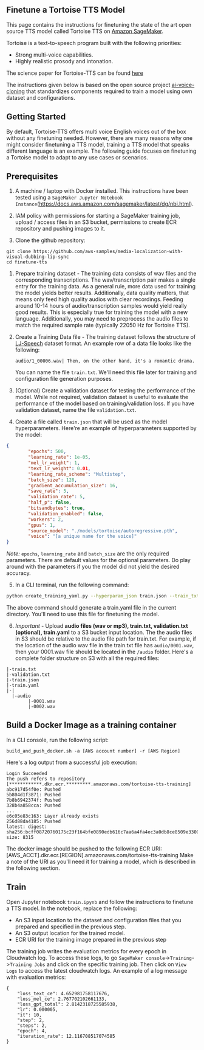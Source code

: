 ## Finetune a Tortoise TTS Model
This page contains the instructions for finetuning the state of the art open source TTS model called Tortoise TTS on [Amazon SageMaker](https://aws.amazon.com/pm/sagemaker).

Tortoise is a text-to-speech program built with the following priorities:

* Strong multi-voice capabilities.
* Highly realistic prosody and intonation.

The science paper for Tortoise-TTS can be found [here](https://arxiv.org/abs/2305.07243)

The instructions given below is based on the open source project [ai-voice-cloning](https://github.com/JarodMica/ai-voice-cloning) that standardizes components required to train a model using own dataset and configurations. 

## Getting Started
By default, Tortoise-TTS offers multi voice English voices out of the box without any finetuning needed. However, there are many reasons why one might consider finetuning a TTS model, training a TTS model that speaks different language is an example. The following guide focuses on finetuning a Tortoise model to adapt to any use cases or scenarios. 

## Prerequisites
1. A machine / laptop with Docker installed. This instructions have been tested using a `SageMaker Jupyter Notebook Instance`(https://docs.aws.amazon.com/sagemaker/latest/dg/nbi.html). 
   
2. IAM policy with permissions for starting a SageMaker training job, upload / access files in an S3 bucket, permissions to create ECR repository and pushing images to it.
3. Clone the github repository: 
   
```
git clone https://github.com/aws-samples/media-localization-with-visual-dubbing-lip-sync
cd finetune-tts
```   

1. Prepare training dataset - The training data consists of wav files and the corresponding transcriptions. The wav/transcription pair makes a single entry for the training data. As a general rule, more data used for training the model yields better results. Additionally, data quality matters, that means only feed high quality audios with clear recordings. Feeding around 10-14 hours of audio/transcription samples would yield really good results. This is especially true for training the model with a new language. Additionally, you may need to preprocess the audio files to match the required sample rate (typically 22050 Hz for Tortoise TTS). 

2. Create a Training Data file - The training dataset follows the structure of [LJ-Speech](https://keithito.com/LJ-Speech-Dataset/) dataset format. An example row of a data file looks like the following:
   
   ```
   audio/1_00006.wav| Then, on the other hand, it's a romantic drama.
   ```

   You can name the file `train.txt`. We'll need this file later for training and configuration file generation purposes.

3. (Optional) Create a validation dataset for testing the performance of the model. While not required, validation dataset is useful to evaluate the performance of the model based on training/validation loss. If you have validation dataset, name the file `validation.txt`.
   
4.  Create a file called `train.json` that will be used as the model hyperparameters. Here're an example of hyperparameters supported by the model:

```json
{
        "epochs": 500,
        "learning_rate": 1e-05,
        "mel_lr_weight": 1,
        "text_lr_weight": 0.01,
        "learning_rate_scheme": "Multistep",
        "batch_size": 128,
        "gradient_accumulation_size": 16,
        "save_rate": 5,
        "validation_rate": 5,
        "half_p": false,
        "bitsandbytes": true,
        "validation_enabled": false,
        "workers": 2,
        "gpus": 1,
        "source_model": "./models/tortoise/autoregressive.pth",
        "voice": "[a unique name for the voice]"
}
```

*Note:* `epochs`, `learning_rate` and `batch_size` are the only required parameters. There are default values for the optional parameters. Do play around with the parameters if you the model did not yield the desired accuracy. 

5. In a CLI terminal, run the following command:
```bash
python create_training_yaml.py --hyperparam_json train.json --train_txt train.txt 
```

The above command should generate a train.yaml file in the current directory. You'll need to use this file for finetuning the model.
   

6. *Important* - Upload **audio files (wav or mp3), train.txt, validation.txt (optional), train.yaml** to a S3 bucket input location. The the audio files in S3 should be relative to the audio file path for train.txt. For example, if the location of the audio wav file in the train.txt file has `audio/0001.wav`, then your 0001.wav file should be located in the `/audio` folder. Here's a complete folder structure on S3 with all the required files:

```
|-train.txt
|-validation.txt
|-train.json
|-train.yaml
|-|
  |-audio
        |-0001.wav
        |-0002.wav
```

## Build a Docker Image as a training container
In a CLI console, run the following script:

```
build_and_push_docker.sh -a [AWS account number] -r [AWS Region]
```
Here's a log output from a successful job execution:

```
Login Succeeded
The push refers to repository [************.dkr.ecr.*********.amazonaws.com/tortoise-tts-training]
abc917d54f0e: Pushed 
5b804d1f3871: Pushed 
7b8b6942374f: Pushed 
328b4a858cca: Pushed 
...
e6c05e83c163: Layer already exists 
256d88da4185: Pushed 
latest: digest: sha256:bcff08720760175c23f164bfe0890edb616c7aa6a4fa4ec3a0db8ce8509e3300 size: 8315
```
The docker image should be pushed to the following ECR URI: [AWS_ACCT].dkr.ecr.[REGION].amazonaws.com/tortoise-tts-training
Make a note of the URI as you'll need it for training a model, which is described in the following section.


## Train
Open Jupyter notebook `train.ipynb` and follow the instructions to finetune a TTS model. In the notebook, replace the following:

* An S3 input location to the dataset and configuration files that you prepared and specified in the previous step.
* An S3 output location for the trained model.
* ECR URI for the training image prepared in the previous step

The training job writes the evaluation metrics for every epoch in Cloudwatch log. To access these logs, to go `SageMaker console`->`Training`->`Training Jobs` and click on the specific training job. Then click on `View Logs` to access the latest cloudwatch logs. An example of a log message with evaluation metrics:
```
{
    "loss_text_ce": 4.652981758117676,
    "loss_mel_ce": 2.767702102661133,
    "loss_gpt_total": 2.8142318725585938,
    "lr": 0.000005,
    "it": 10,
    "step": 2,
    "steps": 2,
    "epoch": 4,
    "iteration_rate": 12.116708517074585
}
```